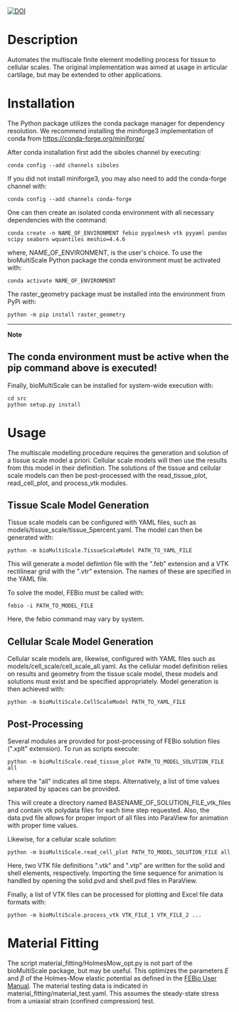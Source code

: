 [![DOI](https://zenodo.org/badge/367526047.svg)](https://zenodo.org/badge/latestdoi/367526047)

Description
===========
Automates the multiscale finite element modelling process for tissue to cellular scales. 
The original implementation was aimed at usage in articular cartilage, but may be extended 
to other applications.

Installation
============
The Python package utilizes the conda package manager for dependency resolution. We recommend 
installing the miniforge3 implementation of conda from <https://conda-forge.org/miniforge/>

After conda installation first add the siboles channel by executing:

```
conda config --add channels siboles
```

If you did not install miniforge3, you may also need to add the conda-forge channel with:

```
conda config --add channels conda-forge
```

One can then create an isolated conda environment with all necessary dependencies with the command:

```
conda create -n NAME_OF_ENVIRONMENT febio pygalmesh vtk pyyaml pandas scipy seaborn wquantiles meshio=4.4.6
```

where, NAME_OF_ENVIRONMENT, is the user's choice. To use the bioMultiScale Python package
the conda environment must be activated with:

```
conda activate NAME_OF_ENVIRONMENT
```

The raster_geometry package must be installed into the environment from PyPi with:

```
python -m pip install raster_geometry
```

---
**Note**

The conda environment must be active when the pip command above is executed!
---

Finally, bioMultiScale can be installed for system-wide execution with:

```
cd src
python setup.py install
```

Usage
=====
The multiscale modelling procedure requires the generation and solution of a tissue scale model a priori. Cellular
scale models will then use the results from this model in their definition. The solutions of the tissue and cellular
scale models can then be post-processed with the read_tissue_plot, read_cell_plot, and process_vtk modules.

Tissue Scale Model Generation
-----------------------------
Tissue scale models can be configured with YAML files, such as models/tissue_scale/tissue_5percent.yaml.
The model can then be generated with:

```
python -m bioMultiScale.TissueScaleModel PATH_TO_YAML_FILE
```

This will generate a model defintion file with the ".feb" extension and a VTK rectilinear grid with the ".vtr"
extension. The names of these are specified in the YAML file.

To solve the model, FEBio must be called with:

```
febio -i PATH_TO_MODEL_FILE 
```

Here, the febio command may vary by system.

Cellular Scale Model Generation
-------------------------------
Cellular scale models are, likewise, configured with YAML files such as models/cell_scale/cell_scale_all.yaml.
As the cellular model definition relies on results and geometry from the tissue scale model, these models and solutions
must exist and be specified appropriately. Model generation is then achieved with:

```
python -m bioMultiScale.CellScaleModel PATH_TO_YAML_FILE
```

Post-Processing
---------------
Several modules are provided for post-processing of FEBio solution files (".xplt" extension). To run as scripts
execute:

```
python -m bioMultiScale.read_tissue_plot PATH_TO_MODEL_SOLUTION_FILE all
```

where the "all" indicates all time steps. Alternatively, a list of time values separated by spaces can be provided.

This will create a directory named BASENAME_OF_SOLUTION_FILE_vtk_files and contain vtk polydata files for each
time step requested. Also, the data.pvd file allows for proper import of all files into ParaView for animation with
proper time values.

Likewise, for a cellular scale solution:

```
python -m bioMultiScale.read_cell_plot PATH_TO_MODEL_SOLUTION_FILE all
```

Here, two VTK file definitions ".vtk" and ".vtp" are written for the solid and shell elements, respectively. Importing
the time sequence for animation is handled by opening the solid.pvd and shell.pvd files in ParaView.

Finally, a list of VTK files can be processed for plotting and Excel file data formats with:

```
python -m bioMultiScale.process_vtk VTK_FILE_1 VTK_FILE_2 ...
```

Material Fitting
================
The script material_fitting/HolmesMow_opt.py is not part of the bioMultiScale package, but may be useful. This optimizes
the parameters $E$ and $\beta$ of the Holmes-Mow elastic potential as defined in the 
[FEBio User Manual](https://help.febio.org/FebioUser/FEBio_um_3-4-4.1.3.9.html). The material testing data is indicated
in material_fitting/material_test.yaml. This assumes the steady-state stress from a uniaxial strain 
(confined compression) test.